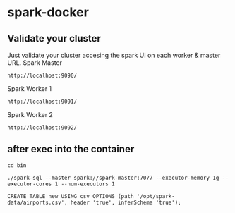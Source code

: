 # spark-docker

## Validate your cluster

Just validate your cluster accesing the spark UI on each worker & master URL.
Spark Master

    http://localhost:9090/

Spark Worker 1

    http://localhost:9091/

Spark Worker 2

    http://localhost:9092/
    
## after exec into the container 
``` 
cd bin
```

``` 
./spark-sql --master spark://spark-master:7077 --executor-memory 1g --executor-cores 1 --num-executors 1
```

```
CREATE TABLE new USING csv OPTIONS (path '/opt/spark-data/airports.csv', header 'true', inferSchema 'true');
```
